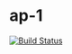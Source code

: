 # ap-1

[![Build Status](https://buzzfrog-pro.visualstudio.com/ap-1/_apis/build/status/buzzfrog.ap-1)](https://buzzfrog-pro.visualstudio.com/ap-1/_build/latest?definitionId=4)
